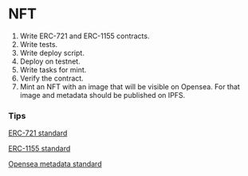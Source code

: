# NFT

1. Write ERC-721 and ERC-1155 contracts.
2. Write tests.
3. Write deploy script.
4. Deploy on testnet.
5. Write tasks for mint.
6. Verify the contract.
7. Mint an NFT with an image that will be visible on Opensea. For that image and metadata should be published on IPFS. 

### Tips

[ERC-721 standard](https://eips.ethereum.org/EIPS/eip-721)

[ERC-1155 standard](https://eips.ethereum.org/EIPS/eip-1155)

[Opensea metadata standard](https://docs.opensea.io/docs/metadata-standards)
